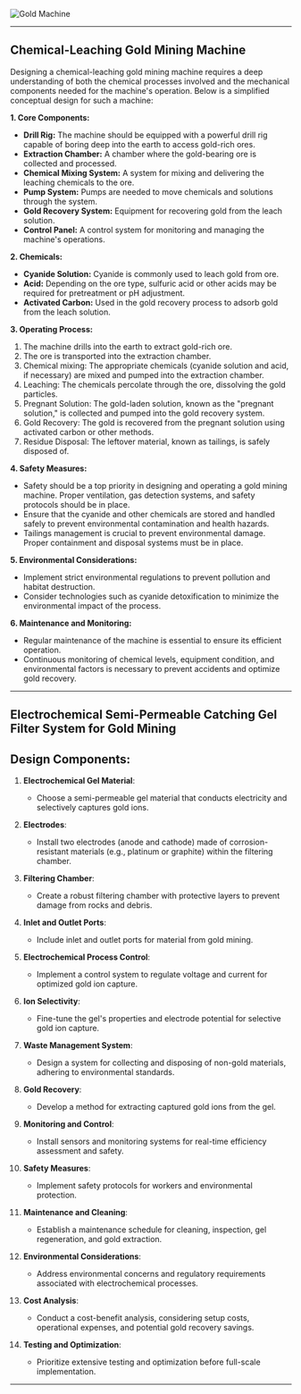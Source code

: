 
![Gold Machine](https://github.com/sourceduty/Gold/assets/123030236/fb2673ad-dcdc-4554-9834-505d52fb6fec)

***

## Chemical-Leaching Gold Mining Machine

Designing a chemical-leaching gold mining machine requires a deep understanding of both the chemical processes involved and the mechanical components needed for the machine's operation. Below is a simplified conceptual design for such a machine:

**1. Core Components:**

   - **Drill Rig:** The machine should be equipped with a powerful drill rig capable of boring deep into the earth to access gold-rich ores.
   - **Extraction Chamber:** A chamber where the gold-bearing ore is collected and processed.
   - **Chemical Mixing System:** A system for mixing and delivering the leaching chemicals to the ore.
   - **Pump System:** Pumps are needed to move chemicals and solutions through the system.
   - **Gold Recovery System:** Equipment for recovering gold from the leach solution.
   - **Control Panel:** A control system for monitoring and managing the machine's operations.

**2. Chemicals:**

   - **Cyanide Solution:** Cyanide is commonly used to leach gold from ore.
   - **Acid:** Depending on the ore type, sulfuric acid or other acids may be required for pretreatment or pH adjustment.
   - **Activated Carbon:** Used in the gold recovery process to adsorb gold from the leach solution.

**3. Operating Process:**

   1. The machine drills into the earth to extract gold-rich ore.
   2. The ore is transported into the extraction chamber.
   3. Chemical mixing: The appropriate chemicals (cyanide solution and acid, if necessary) are mixed and pumped into the extraction chamber.
   4. Leaching: The chemicals percolate through the ore, dissolving the gold particles.
   5. Pregnant Solution: The gold-laden solution, known as the "pregnant solution," is collected and pumped into the gold recovery system.
   6. Gold Recovery: The gold is recovered from the pregnant solution using activated carbon or other methods.
   7. Residue Disposal: The leftover material, known as tailings, is safely disposed of.

**4. Safety Measures:**

   - Safety should be a top priority in designing and operating a gold mining machine. Proper ventilation, gas detection systems, and safety protocols should be in place.
   - Ensure that the cyanide and other chemicals are stored and handled safely to prevent environmental contamination and health hazards.
   - Tailings management is crucial to prevent environmental damage. Proper containment and disposal systems must be in place.

**5. Environmental Considerations:**

   - Implement strict environmental regulations to prevent pollution and habitat destruction.
   - Consider technologies such as cyanide detoxification to minimize the environmental impact of the process.

**6. Maintenance and Monitoring:**

   - Regular maintenance of the machine is essential to ensure its efficient operation.
   - Continuous monitoring of chemical levels, equipment condition, and environmental factors is necessary to prevent accidents and optimize gold recovery.

***

## Electrochemical Semi-Permeable Catching Gel Filter System for Gold Mining

## Design Components:

1. **Electrochemical Gel Material**:
   - Choose a semi-permeable gel material that conducts electricity and selectively captures gold ions.

2. **Electrodes**:
   - Install two electrodes (anode and cathode) made of corrosion-resistant materials (e.g., platinum or graphite) within the filtering chamber.

3. **Filtering Chamber**:
   - Create a robust filtering chamber with protective layers to prevent damage from rocks and debris.

4. **Inlet and Outlet Ports**:
   - Include inlet and outlet ports for material from gold mining.

5. **Electrochemical Process Control**:
   - Implement a control system to regulate voltage and current for optimized gold ion capture.

6. **Ion Selectivity**:
   - Fine-tune the gel's properties and electrode potential for selective gold ion capture.

7. **Waste Management System**:
   - Design a system for collecting and disposing of non-gold materials, adhering to environmental standards.

8. **Gold Recovery**:
   - Develop a method for extracting captured gold ions from the gel.

9. **Monitoring and Control**:
   - Install sensors and monitoring systems for real-time efficiency assessment and safety.

10. **Safety Measures**:
    - Implement safety protocols for workers and environmental protection.

11. **Maintenance and Cleaning**:
    - Establish a maintenance schedule for cleaning, inspection, gel regeneration, and gold extraction.

12. **Environmental Considerations**:
    - Address environmental concerns and regulatory requirements associated with electrochemical processes.

13. **Cost Analysis**:
    - Conduct a cost-benefit analysis, considering setup costs, operational expenses, and potential gold recovery savings.

14. **Testing and Optimization**:
    - Prioritize extensive testing and optimization before full-scale implementation.

***
